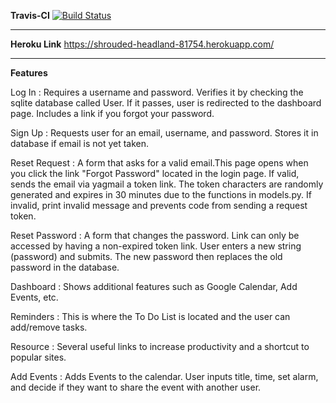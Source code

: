**Travis-CI**
[![Build Status](https://travis-ci.org/danieltran67/All-In-One-Agenda.svg?branch=master)](https://travis-ci.org/danieltran67/All-In-One-Agenda)

------------------------------------------------------------------------------------------
**Heroku Link**
https://shrouded-headland-81754.herokuapp.com/


------------------------------------------------------------------------------------------
**Features**


Log In :
   Requires a username and password. Verifies it by checking the sqlite database called User.
   If it passes, user is redirected to the dashboard page.
   Includes a link if you forgot your password.

Sign Up :
   Requests user for an email, username, and password. Stores it in database if email is not yet taken.

Reset Request :
    A form that asks for a valid email.This page opens when you click the link
    "Forgot Password" located in the login page.
    If valid, sends the email via yagmail a token link. The token characters are randomly generated and expires in
   30 minutes due to the functions in models.py.
   If invalid, print invalid message and prevents code from sending a request token.

Reset Password :
    A form that changes the password. Link can only be accessed by having a non-expired token link.
   User enters a new string (password) and submits. The new password then replaces
   the old password in the database.

Dashboard :
   Shows additional features such as Google Calendar, Add Events, etc.

Reminders :
   This is where the To Do List is located and the user can add/remove tasks.

Resource :
   Several useful links to increase productivity and a shortcut to popular sites.

Add Events :
   Adds Events to the calendar. User inputs title, time, set alarm, and decide if they want
   to share the event with another user.

